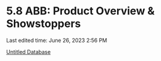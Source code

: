 # 5.8 ABB: Product Overview & Showstoppers

Last edited time: June 26, 2023 2:56 PM

[Untitled Database](5%208%20ABB%20Product%20Overview%20&%20Showstoppers%2060981af0e2194f9c8c07d0f949dcd369/Untitled%20Database%207e444f5bc5c14fa9a69717cb194a4cce.csv)